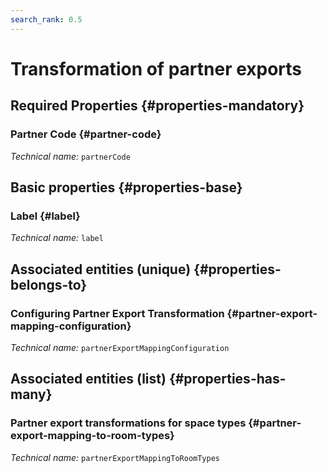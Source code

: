 ```yaml
---
search_rank: 0.5
---    
```

# Transformation of partner exports
<!--- THIS FILE IS GENERATED PLEASE DO NOT EDIT IT DIRECTLY --->



<OH code="partnerExportMapping"/>




## Required Properties {#properties-mandatory}
    
### Partner Code {#partner-code}



*Technical name:* ```partnerCode```
<PH code="partnerExportMapping:partnerCode"/>

    


## Basic properties {#properties-base}
    
### Label {#label}



*Technical name:* ```label```
<PH code="partnerExportMapping:label"/>

    

## Associated entities (unique) {#properties-belongs-to}

### Configuring Partner Export Transformation {#partner-export-mapping-configuration}



*Technical name:* ```partnerExportMappingConfiguration```
<PH code="partnerExportMapping:partnerExportMappingConfiguration"/>


## Associated entities (list) {#properties-has-many}

### Partner export transformations for space types {#partner-export-mapping-to-room-types}



*Technical name:* ```partnerExportMappingToRoomTypes```
<PH code="partnerExportMapping:partnerExportMappingToRoomTypes"/>




